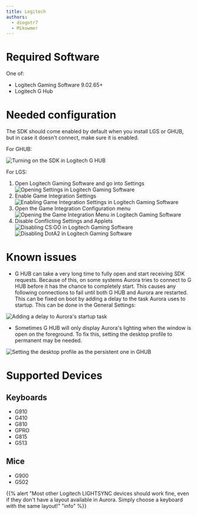 ```yaml
---
title: Logitech
authors:
  - diogotr7
  - Mikowmer
---
```


# Required Software

One of:

* Logitech Gaming Software 9.02.65+
* Logitech G Hub

# Needed configuration

The SDK should come enabled by default when you install LGS or GHUB, but in case it doesn't connect, make sure it is enabled.

For GHUB:

![Turning on the SDK in Logitech G HUB](/static/img/docs/ghub-enable-sdk.png)

For LGS:

1. Open Logitech Gaming Software and go into Settings
![Opening Settings in Logitech Gaming Software](/static/img/docs/lgs-enable-sdk-1.png)
2. Enable Game Integration Settings
![Enabling Game Integration Settings in Logitech Gaming Software](/static/img/docs/lgs-enable-sdk-2.png)
3. Open the Game Integration Configuration menu
![Opening the Game Integration Menu in Logitech Gaming Software](/static/img/docs/lgs-enable-sdk-3.png)
4. Disable Conflicting Settings and Applets
![Disabling CS:GO in Logitech Gaming Software](/static/img/docs/lgs-enable-sdk-4.png)
![Disabling DotA2 in Logitech Gaming Software](/static/img/docs/lgs-enable-sdk-5.png)

# Known issues

* G HUB can take a very long time to fully open and start receiving SDK requests. Because of this, on some systems Aurora tries to connect to G HUB before it has the chance to completely start. This causes any following connections to fail until both G HUB and Aurora are restarted. This can be fixed on boot by adding a delay to the task Aurora uses to startup. This can be done in the General Settings:

![Adding a delay to Aurora's startup task](/static/img/docs/aurora-startup-delay.png)

* Sometimes G HUB will only display Aurora's lighting when the window is open on the foreground. To fix this, setting the desktop profile to permanent may be needed.

![Setting the desktop profile as the persistent one in GHUB](/static/img/docs/ghub-persistent.png)

# Supported Devices

## Keyboards

* G910
* G410
* G810
* GPRO
* G815
* G513

## Mice

* G900
* G502

{{% alert "Most other Logitech LIGHTSYNC devices should work fine, even if they don't have a layout available in Aurora. Simply choose a keyboard with the same layout!" "info" %}}

